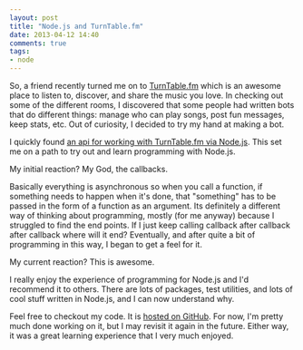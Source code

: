 ```yaml
---
layout: post
title: "Node.js and TurnTable.fm"
date: 2013-04-12 14:40
comments: true
tags: 
- node
---
```

So, a friend recently turned me on to [TurnTable.fm](https://turntable.fm) which is an awesome place to listen to, discover, and share the music you love. In checking out some of the different rooms, I discovered that some people had written bots that do different things: manage who can play songs, post fun messages, keep stats, etc. Out of curiosity, I decided to try my hand at making a bot.
<!--more-->
I quickly found [an api for working with TurnTable.fm via Node.js](https://github.com/alaingilbert/Turntable-API). This set me on a path to try out and learn programming with Node.js.

My initial reaction? My God, the callbacks.

Basically everything is asynchronous so when you call a function, if something needs to happen when it's done, that "something" has to be passed in the form of  a function as an argument. Its definitely a different way of thinking about programming, mostly (for me anyway) because I struggled to find the end points. If I just keep calling callback after callback after callback where will it end? Eventually, and after quite a bit of programming in this way, I began to get a feel for it.

My current reaction? This is awesome. 

I really enjoy the experience of programming for Node.js and I'd recommend it to others. There are lots of packages, test utilities, and lots of cool stuff written in Node.js, and I can now understand why.

Feel free to checkout my code. It is [hosted on GitHub](https://github.com/echosa/ImproverBot). For now, I'm pretty much done working on it, but I may revisit it again in the future. Either way, it was a great learning experience that I very much enjoyed.
